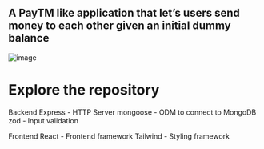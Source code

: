 
## A PayTM like application that let’s users send money to each other given an initial dummy balance

![image](https://github.com/sahilsharma3942/payments-app/assets/149527956/a4a429a0-9f28-41fe-8ad6-8fe988143c35)


# Explore the repository

Backend
Express - HTTP Server
mongoose - ODM to connect to MongoDB
zod - Input validation

Frontend
React - Frontend framework
Tailwind - Styling framework
